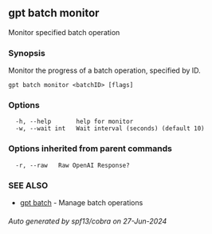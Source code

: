 ## gpt batch monitor

Monitor specified batch operation

### Synopsis

Monitor the progress of a batch operation, specified by ID.

```
gpt batch monitor <batchID> [flags]
```

### Options

```
  -h, --help       help for monitor
  -w, --wait int   Wait interval (seconds) (default 10)
```

### Options inherited from parent commands

```
  -r, --raw   Raw OpenAI Response?
```

### SEE ALSO

* [gpt batch](gpt_batch.md)	 - Manage batch operations

###### Auto generated by spf13/cobra on 27-Jun-2024
